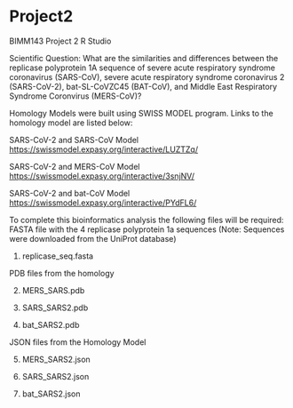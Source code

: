 # Project2
BIMM143 Project 2 R Studio 

Scientific Question: 
What are the similarities and differences between the replicase polyprotein 1A sequence of severe acute respiratory syndrome coronavirus (SARS-CoV), severe acute respiratory syndrome coronavirus 2 (SARS-CoV-2), bat-SL-CoVZC45 (BAT-CoV), and Middle East Respiratory Syndrome Coronvirus (MERS-CoV)?

Homology Models were built using SWISS MODEL program. Links to the homology model are listed below: 

SARS-CoV-2 and SARS-CoV Model 
https://swissmodel.expasy.org/interactive/LUZTZq/

SARS-CoV-2 and MERS-CoV Model 
https://swissmodel.expasy.org/interactive/3snjNV/

SARS-CoV-2 and bat-CoV Model 
https://swissmodel.expasy.org/interactive/PYdFL6/


To complete this bioinformatics analysis the following files will be required: 
FASTA file with the 4 replicase polyprotein 1a sequences (Note: Sequences were downloaded from the UniProt database) 
1. replicase_seq.fasta 

PDB files from the homology

2. MERS_SARS.pdb

3. SARS_SARS2.pdb

4. bat_SARS2.pdb 

JSON files from the Homology Model 

5. MERS_SARS2.json

6. SARS_SARS2.json

7. bat_SARS2.json


